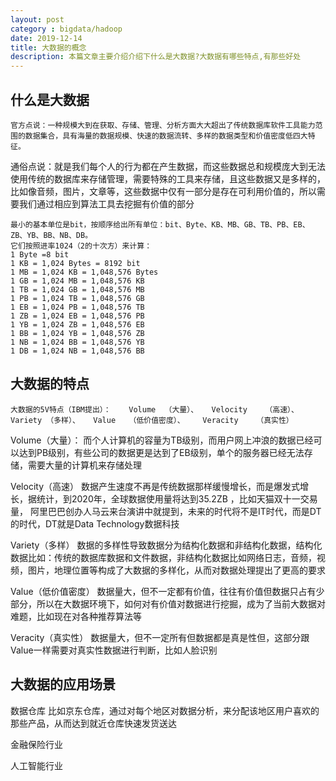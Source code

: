 ```yaml
---
layout: post
category : bigdata/hadoop
date: 2019-12-14
title: 大数据的概念
description: 本篇文章主要介绍介绍下什么是大数据?大数据有哪些特点,有那些好处
---
```

## 什么是大数据
	官方点说：一种规模大到在获取、存储、管理、分析方面大大超出了传统数据库软件工具能力范围的数据集合，具有海量的数据规模、快速的数据流转、多样的数据类型和价值密度低四大特征。
  通俗点说：就是我们每个人的行为都在产生数据，而这些数据总和规模庞大到无法使用传统的数据库来存储管理，需要特殊的工具来存储，且这些数据又是多样的，比如像音频，图片，文章等，这些数据中仅有一部分是存在可利用价值的，所以需要我们通过相应到算法工具去挖掘有价值的部分

	最小的基本单位是bit，按顺序给出所有单位：bit、Byte、KB、MB、GB、TB、PB、EB、ZB、YB、BB、NB、DB。
	它们按照进率1024（2的十次方）来计算：
	1 Byte =8 bit
	1 KB = 1,024 Bytes = 8192 bit
	1 MB = 1,024 KB = 1,048,576 Bytes
	1 GB = 1,024 MB = 1,048,576 KB
	1 TB = 1,024 GB = 1,048,576 MB
	1 PB = 1,024 TB = 1,048,576 GB
	1 EB = 1,024 PB = 1,048,576 TB
	1 ZB = 1,024 EB = 1,048,576 PB
	1 YB = 1,024 ZB = 1,048,576 EB
	1 BB = 1,024 YB = 1,048,576 ZB
	1 NB = 1,024 BB = 1,048,576 YB
	1 DB = 1,024 NB = 1,048,576 BB

## 大数据的特点

	大数据的5V特点（IBM提出）：	Volume	（大量）、	Velocity	（高速）、	Variety	（多样）、	Value	（低价值密度）、	Veracity	（真实性）

Volume（大量）：
而个人计算机的容量为TB级别，而用户网上冲浪的数据已经可以达到PB级别，有些公司的数据更是达到了EB级别，单个的服务器已经无法存储，需要大量的计算机来存储处理

Velocity（高速）
数据产生速度不再是传统数据那样缓慢增长，而是爆发式增长，据统计，到2020年，全球数据使用量将达到35.2ZB ，比如天猫双十一交易量，	 阿里巴巴创办人马云来台演讲中就提到，未来的时代将不是IT时代，而是DT的时代，DT就是Data Technology数据科技

Variety（多样）
数据的多样性导致数据分为结构化数据和非结构化数据，结构化数据比如：传统的数据库数据和文件数据，非结构化数据比如网络日志，音频，视频，图片，地理位置等构成了大数据的多样化，从而对数据处理提出了更高的要求

Value（低价值密度）
数据量大，但不一定都有价值，往往有价值但数据只占有少部分，所以在大数据环境下，如何对有价值对数据进行挖掘，成为了当前大数据对难题，比如现在对各种推荐算法等

Veracity（真实性）
数据量大，但不一定所有但数据都是真是性但，这部分跟Value一样需要对真实性数据进行判断，比如人脸识别

## 大数据的应用场景

数据仓库
比如京东仓库，通过对每个地区对数据分析，来分配该地区用户喜欢的那些产品，从而达到就近仓库快速发货送达

金融保险行业

人工智能行业








